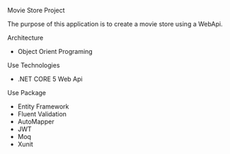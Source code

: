 Movie Store Project

The purpose of this application is to create a movie store using a WebApi.

Architecture
* Object Orient Programing


Use Technologies
* .NET CORE 5 Web Api


Use Package
* Entity Framework
* Fluent Validation
* AutoMapper
* JWT
* Moq
* Xunit

